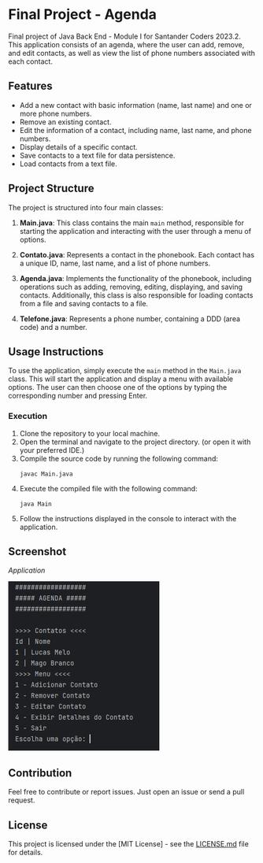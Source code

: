 # Final Project - Agenda

Final project of Java Back End - Module I for Santander Coders 2023.2.
This application consists of an agenda, where the user can add, remove, and edit contacts, as well as view the list of phone numbers associated with each contact.

## Features

- Add a new contact with basic information (name, last name) and one or more phone numbers.
- Remove an existing contact.
- Edit the information of a contact, including name, last name, and phone numbers.
- Display details of a specific contact.
- Save contacts to a text file for data persistence.
- Load contacts from a text file.

## Project Structure
The project is structured into four main classes:

1. **Main.java**: This class contains the main `main` method, responsible for starting the application and interacting with the user through a menu of options.

2. **Contato.java**: Represents a contact in the phonebook. Each contact has a unique ID, name, last name, and a list of phone numbers.

3. **Agenda.java**: Implements the functionality of the phonebook, including operations such as adding, removing, editing, displaying, and saving contacts. Additionally, this class is also responsible for loading contacts from a file and saving contacts to a file.

4. **Telefone.java**: Represents a phone number, containing a DDD (area code) and a number.

## Usage Instructions

To use the application, simply execute the `main` method in the `Main.java` class. This will start the application and display a menu with available options. The user can then choose one of the options by typing the corresponding number and pressing Enter.


### Execution
1. Clone the repository to your local machine.
2. Open the terminal and navigate to the project directory. (or open it with your preferred IDE.)
3. Compile the source code by running the following command:
    ```
    javac Main.java
    ```
4. Execute the compiled file with the following command:
    ```
    java Main
    ```
5. Follow the instructions displayed in the console to interact with the application.

## Screenshot

*Application*

![Menu](src/screenshot/Screenshot1.png)


## Contribution

Feel free to contribute or report issues. Just open an issue or send a pull request.

## License

This project is licensed under the [MIT License] - see the [LICENSE.md](LICENSE.md) file for details.
